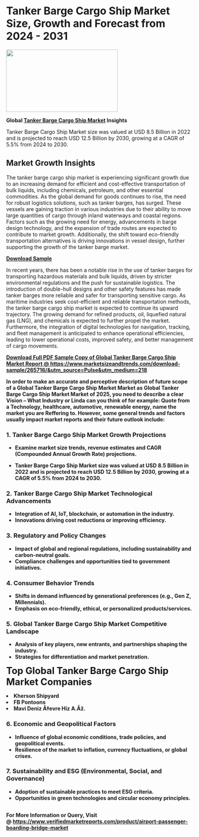 <H1>Tanker Barge Cargo Ship Market Size, Growth and Forecast from 2024 - 2031</H1><img class="aligncenter size-medium wp-image-584254" src="https://thirdeyenews.in/wp-content/uploads/2024/09/Global-Market-Research-300x168.jpeg" alt="" width="300" height="168" /><p><strong>Global&nbsp;<a href="https://www.marketsizeandtrends.com/download-sample/265716/&amp;utm_source=Pulse&amp;utm_medium=218">Tanker Barge Cargo Ship Market</a> Insights</strong></p><p>Tanker Barge Cargo Ship Market size was valued at USD 8.5 Billion in 2022 and is projected to reach USD 12.5 Billion by 2030, growing at a CAGR of 5.5% from 2024 to 2030.</p><p><h2>Market Growth Insights</h2> <p>The tanker barge cargo ship market is experiencing significant growth due to an increasing demand for efficient and cost-effective transportation of bulk liquids, including chemicals, petroleum, and other essential commodities. As the global demand for goods continues to rise, the need for robust logistics solutions, such as tanker barges, has surged. These vessels are gaining traction in various industries due to their ability to move large quantities of cargo through inland waterways and coastal regions. Factors such as the growing need for energy, advancements in barge design technology, and the expansion of trade routes are expected to contribute to market growth. Additionally, the shift toward eco-friendly transportation alternatives is driving innovations in vessel design, further supporting the growth of the tanker barge market.</p> <p><strong><a href="#">Download Sample</a></strong></p> <p>In recent years, there has been a notable rise in the use of tanker barges for transporting hazardous materials and bulk liquids, driven by stricter environmental regulations and the push for sustainable logistics. The introduction of double-hull designs and other safety features has made tanker barges more reliable and safer for transporting sensitive cargo. As maritime industries seek cost-efficient and reliable transportation methods, the tanker barge cargo ship market is expected to continue its upward trajectory. The growing demand for refined products, oil, liquefied natural gas (LNG), and chemicals is expected to further propel the market. Furthermore, the integration of digital technologies for navigation, tracking, and fleet management is anticipated to enhance operational efficiencies, leading to lower operational costs, improved safety, and better management of cargo movements.</p> <p><strong><a href="#"></p><p><span class=""><strong>Download Full PDF Sample Copy of Global Tanker Barge Cargo Ship Market Report</strong> @ <a href="https://www.marketsizeandtrends.com/download-sample/265716/&amp;utm_source=Pulse&amp;utm_medium=218" target="_blank">https://www.marketsizeandtrends.com/download-sample/265716/&amp;utm_source=Pulse&amp;utm_medium=218</a></span></p><p>In order to make an accurate and perceptive description of future scope of a Global&nbsp;Tanker Barge Cargo Ship Market Market as Global&nbsp;Tanker Barge Cargo Ship Market Market of 2025, you need to describe a clear Vision &ndash; What Industry or Linda can you think of for example: Quote from a Technology, healthcare, automotive, renewable energy, name the market you are Reffering to. However, some general trends and factors usually impact market reports and their future outlook include:</p><h3>1.&nbsp;<strong>Tanker Barge Cargo Ship Market Growth Projections</strong></h3><ul><li>Examine market size trends, revenue estimates and CAGR (Compounded Annual Growth Rate) projections.</li><li><p>Tanker Barge Cargo Ship Market size was valued at USD 8.5 Billion in 2022 and is projected to reach USD 12.5 Billion by 2030, growing at a CAGR of 5.5% from 2024 to 2030.</p></li></ul><h3>2.&nbsp;<strong>Tanker Barge Cargo Ship Market Technological Advancements</strong></h3><ul><li>Integration of AI, IoT, blockchain, or automation in the industry.</li><li>Innovations driving cost reductions or improving efficiency.</li></ul><h3>3.&nbsp;<strong>Regulatory and Policy Changes</strong></h3><ul><li>Impact of global and regional regulations, including sustainability and carbon-neutral goals.</li><li>Compliance challenges and opportunities tied to government initiatives.</li></ul><h3>4.&nbsp;<strong>Consumer Behavior Trends</strong></h3><ul><li>Shifts in demand influenced by generational preferences (e.g., Gen Z, Millennials).</li><li>Emphasis on eco-friendly, ethical, or personalized products/services.</li></ul><h3>5.&nbsp;<strong>Global Tanker Barge Cargo Ship Market Competitive Landscape</strong></h3><ul><li>Analysis of key players, new entrants, and partnerships shaping the industry.</li><li>Strategies for differentiation and market penetration.</li></ul><p data-pm-slice="1 1 []"><span style="color: inherit; font-family: inherit; font-size: 25px;">Top Global Tanker Barge Cargo Ship Market Companies</span></p><div class="" data-test-id=""><p><li>Kherson Shipyard</li><li> FB Pontoons</li><li> Mavi Deniz Ã‡evre Hiz A.Åž.</li></p></div><h3>6.&nbsp;<strong>Economic and Geopolitical Factors</strong></h3><ul><li>Influence of global economic conditions, trade policies, and geopolitical events.</li><li>Resilience of the market to inflation, currency fluctuations, or global crises.</li></ul><h3>7.&nbsp;<strong>Sustainability and ESG (Environmental, Social, and Governance)</strong></h3><ul><li>Adoption of sustainable practices to meet ESG criteria.</li><li>Opportunities in green technologies and circular economy principles.</li></ul><h2><strong style="font-size: 14px;">For More Information or Query, Visit @&nbsp;</strong><a style="background-color: #ffffff; font-size: 14px;" href="https://www.marketsizeandtrends.com/report/tanker-barge-cargo-ship-market/" target="_blank">https://www.verifiedmarketreports.com/product/airport-passenger-boarding-bridge-market</a></h2>
